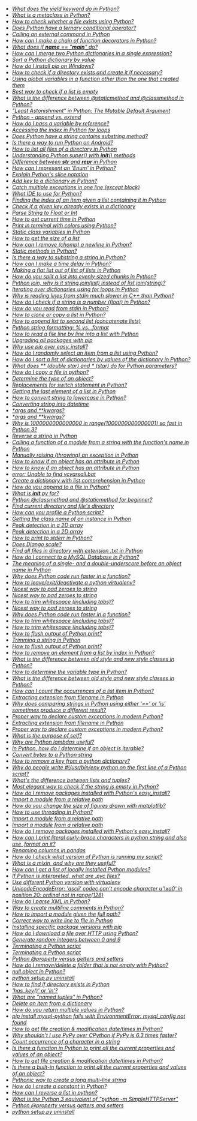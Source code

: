 * _[What does the yield keyword do in Python?](https://stackoverflow.com/q/231767)_
* _[What is a metaclass in Python?](https://stackoverflow.com/q/100003)_
* _[How to check whether a file exists using Python?](https://stackoverflow.com/q/82831)_
* _[Does Python have a ternary conditional operator?](https://stackoverflow.com/q/394809)_
* _[Calling an external command in Python](https://stackoverflow.com/q/89228)_
* _[How can I make a chain of function decorators in Python?](https://stackoverflow.com/q/739654)_
* _[What does if __name__ == &quot;__main__&quot; do?](https://stackoverflow.com/q/419163)_
* _[How can I merge two Python dictionaries in a single expression?](https://stackoverflow.com/q/38987)_
* _[Sort a Python dictionary by value](https://stackoverflow.com/q/613183)_
* _[How do I install pip on Windows?](https://stackoverflow.com/q/4750806)_
* _[How to check if a directory exists and create it if necessary?](https://stackoverflow.com/q/273192)_
* _[Using global variables in a function other than the one that created them](https://stackoverflow.com/q/423379)_
* _[Best way to check if a list is empty](https://stackoverflow.com/q/53513)_
* _[What is the difference between @staticmethod and @classmethod in Python?](https://stackoverflow.com/q/136097)_
* _[&quot;Least Astonishment&quot; in Python: The Mutable Default Argument](https://stackoverflow.com/q/1132941)_
* _[Python - append vs. extend](https://stackoverflow.com/q/252703)_
* _[How do I pass a variable by reference?](https://stackoverflow.com/q/986006)_
* _[Accessing the index in Python for loops](https://stackoverflow.com/q/522563)_
* _[Does Python have a string contains substring method?](https://stackoverflow.com/q/3437059)_
* _[Is there a way to run Python on Android?](https://stackoverflow.com/q/101754)_
* _[How to list all files of a directory in Python](https://stackoverflow.com/q/3207219)_
* _[Understanding Python super() with __init__() methods](https://stackoverflow.com/q/576169)_
* _[Difference between __str__ and __repr__ in Python](https://stackoverflow.com/q/1436703)_
* _[How can I represent an &#39;Enum&#39; in Python?](https://stackoverflow.com/q/36932)_
* _[Explain Python&#39;s slice notation](https://stackoverflow.com/q/509211)_
* _[Add key to a dictionary in Python?](https://stackoverflow.com/q/1024847)_
* _[Catch multiple exceptions in one line (except block)](https://stackoverflow.com/q/6470428)_
* _[What IDE to use for Python?](https://stackoverflow.com/q/81584)_
* _[Finding the index of an item given a list containing it in Python](https://stackoverflow.com/q/176918)_
* _[Check if a given key already exists in a dictionary](https://stackoverflow.com/q/1602934)_
* _[Parse String to Float or Int](https://stackoverflow.com/q/379906)_
* _[How to get current time in Python](https://stackoverflow.com/q/415511)_
* _[Print in terminal with colors using Python?](https://stackoverflow.com/q/287871)_
* _[Static class variables in Python](https://stackoverflow.com/q/68645)_
* _[How to get the size of a list](https://stackoverflow.com/q/1712227)_
* _[How can I remove (chomp) a newline in Python?](https://stackoverflow.com/q/275018)_
* _[Static methods in Python?](https://stackoverflow.com/q/735975)_
* _[Is there a way to substring a string in Python?](https://stackoverflow.com/q/663171)_
* _[How can I make a time delay in Python?](https://stackoverflow.com/q/510348)_
* _[Making a flat list out of list of lists in Python](https://stackoverflow.com/q/952914)_
* _[How do you split a list into evenly sized chunks in Python?](https://stackoverflow.com/q/312443)_
* _[Python join, why is it string.join(list) instead of list.join(string)?](https://stackoverflow.com/q/493819)_
* _[Iterating over dictionaries using for loops in Python](https://stackoverflow.com/q/3294889)_
* _[Why is reading lines from stdin much slower in C++ than Python?](https://stackoverflow.com/q/9371238)_
* _[How do I check if a string is a number (float) in Python?](https://stackoverflow.com/q/354038)_
* _[How do you read from stdin in Python?](https://stackoverflow.com/q/1450393)_
* _[How to clone or copy a list in Python?](https://stackoverflow.com/q/2612802)_
* _[How to append list to second list (concatenate lists)](https://stackoverflow.com/q/1720421)_
* _[Python string formatting: % vs. .format](https://stackoverflow.com/q/5082452)_
* _[How to read a file line by line into a list with Python](https://stackoverflow.com/q/3277503)_
* _[Upgrading all packages with pip](https://stackoverflow.com/q/2720014)_
* _[Why use pip over easy_install?](https://stackoverflow.com/q/3220404)_
* _[How do I randomly select an item from a list using Python?](https://stackoverflow.com/q/306400)_
* _[How do I sort a list of dictionaries by values of the dictionary in Python?](https://stackoverflow.com/q/72899)_
* _[What does ** (double star) and * (star) do for Python parameters?](https://stackoverflow.com/q/36901)_
* _[How do I copy a file in python?](https://stackoverflow.com/q/123198)_
* _[Determine the type of an object?](https://stackoverflow.com/q/2225038)_
* _[Replacements for switch statement in Python?](https://stackoverflow.com/q/60208)_
* _[Getting the last element of a list in Python](https://stackoverflow.com/q/930397)_
* _[How to convert string to lowercase in Python?](https://stackoverflow.com/q/6797984)_
* _[Converting string into datetime](https://stackoverflow.com/q/466345)_
* _[*args and **kwargs?](https://stackoverflow.com/q/3394835)_
* _[*args and **kwargs?](https://stackoverflow.com/q/3394835)_
* _[Why is 1000000000000000 in range(1000000000000001) so fast in Python 3?](https://stackoverflow.com/q/30081275)_
* _[Reverse a string in Python](https://stackoverflow.com/q/931092)_
* _[Calling a function of a module from a string with the function&#39;s name in Python](https://stackoverflow.com/q/3061)_
* _[Manually raising (throwing) an exception in Python](https://stackoverflow.com/q/2052390)_
* _[How to know if an object has an attribute in Python](https://stackoverflow.com/q/610883)_
* _[How to know if an object has an attribute in Python](https://stackoverflow.com/q/610883)_
* _[error: Unable to find vcvarsall.bat](https://stackoverflow.com/q/2817869)_
* _[Create a dictionary with list comprehension in Python](https://stackoverflow.com/q/1747817)_
* _[How do you append to a file in Python?](https://stackoverflow.com/q/4706499)_
* _[What is __init__.py for?](https://stackoverflow.com/q/448271)_
* _[Python @classmethod and @staticmethod for beginner?](https://stackoverflow.com/q/12179271)_
* _[Find current directory and file&#39;s directory](https://stackoverflow.com/q/5137497)_
* _[How can you profile a Python script?](https://stackoverflow.com/q/582336)_
* _[Getting the class name of an instance in Python](https://stackoverflow.com/q/510972)_
* _[Peak detection in a 2D array](https://stackoverflow.com/q/3684484)_
* _[Peak detection in a 2D array](https://stackoverflow.com/q/3684484)_
* _[How to print to stderr in Python?](https://stackoverflow.com/q/5574702)_
* _[Does Django scale?](https://stackoverflow.com/q/886221)_
* _[Find all files in directory with extension .txt in Python](https://stackoverflow.com/q/3964681)_
* _[How do I connect to a MySQL Database in Python?](https://stackoverflow.com/q/372885)_
* _[The meaning of a single- and a double-underscore before an object name in Python](https://stackoverflow.com/q/1301346)_
* _[Why does Python code run faster in a function?](https://stackoverflow.com/q/11241523)_
* _[How to leave/exit/deactivate a python virtualenv?](https://stackoverflow.com/q/990754)_
* _[Nicest way to pad zeroes to string](https://stackoverflow.com/q/339007)_
* _[Nicest way to pad zeroes to string](https://stackoverflow.com/q/339007)_
* _[How to trim whitespace (including tabs)?](https://stackoverflow.com/q/1185524)_
* _[Nicest way to pad zeroes to string](https://stackoverflow.com/q/339007)_
* _[Why does Python code run faster in a function?](https://stackoverflow.com/q/11241523)_
* _[How to trim whitespace (including tabs)?](https://stackoverflow.com/q/1185524)_
* _[How to trim whitespace (including tabs)?](https://stackoverflow.com/q/1185524)_
* _[How to flush output of Python print?](https://stackoverflow.com/q/230751)_
* _[Trimming a string in Python](https://stackoverflow.com/q/761804)_
* _[How to flush output of Python print?](https://stackoverflow.com/q/230751)_
* _[How to remove an element from a list by index in Python?](https://stackoverflow.com/q/627435)_
* _[What is the difference between old style and new style classes in Python?](https://stackoverflow.com/q/54867)_
* _[How to determine the variable type in Python?](https://stackoverflow.com/q/402504)_
* _[What is the difference between old style and new style classes in Python?](https://stackoverflow.com/q/54867)_
* _[How can I count the occurrences of a list item in Python?](https://stackoverflow.com/q/2600191)_
* _[Extracting extension from filename in Python](https://stackoverflow.com/q/541390)_
* _[Why does comparing strings in Python using either &#39;==&#39; or &#39;is&#39; sometimes produce a different result?](https://stackoverflow.com/q/1504717)_
* _[Proper way to declare custom exceptions in modern Python?](https://stackoverflow.com/q/1319615)_
* _[Extracting extension from filename in Python](https://stackoverflow.com/q/541390)_
* _[Proper way to declare custom exceptions in modern Python?](https://stackoverflow.com/q/1319615)_
* _[What is the purpose of self?](https://stackoverflow.com/q/2709821)_
* _[Why are Python lambdas useful?](https://stackoverflow.com/q/890128)_
* _[In Python, how do I determine if an object is iterable?](https://stackoverflow.com/q/1952464)_
* _[Convert bytes to a Python string](https://stackoverflow.com/q/606191)_
* _[How to remove a key from a python dictionary?](https://stackoverflow.com/q/11277432)_
* _[Why do people write #!/usr/bin/env python on the first line of a Python script?](https://stackoverflow.com/q/2429511)_
* _[What&#39;s the difference between lists and tuples?](https://stackoverflow.com/q/626759)_
* _[Most elegant way to check if the string is empty in Python?](https://stackoverflow.com/q/9573244)_
* _[How do I remove packages installed with Python&#39;s easy_install?](https://stackoverflow.com/q/1231688)_
* _[Import a module from a relative path](https://stackoverflow.com/q/279237)_
* _[How do you change the size of figures drawn with matplotlib?](https://stackoverflow.com/q/332289)_
* _[How to use threading in Python?](https://stackoverflow.com/q/2846653)_
* _[Import a module from a relative path](https://stackoverflow.com/q/279237)_
* _[Import a module from a relative path](https://stackoverflow.com/q/279237)_
* _[How do I remove packages installed with Python&#39;s easy_install?](https://stackoverflow.com/q/1231688)_
* _[How can I print literal curly-brace characters in python string and also use .format on it?](https://stackoverflow.com/q/5466451)_
* _[Renaming columns in pandas](https://stackoverflow.com/q/11346283)_
* _[How do I check what version of Python is running my script?](https://stackoverflow.com/q/1093322)_
* _[What is a mixin, and why are they useful?](https://stackoverflow.com/q/533631)_
* _[How can I get a list of locally installed Python modules?](https://stackoverflow.com/q/739993)_
* _[If Python is interpreted, what are .pyc files?](https://stackoverflow.com/q/2998215)_
* _[Use different Python version with virtualenv](https://stackoverflow.com/q/1534210)_
* _[UnicodeEncodeError: &#39;ascii&#39; codec can&#39;t encode character u&#39;\xa0&#39; in position 20: ordinal not in range(128)](https://stackoverflow.com/q/9942594)_
* _[How do I parse XML in Python?](https://stackoverflow.com/q/1912434)_
* _[Way to create multiline comments in Python?](https://stackoverflow.com/q/7696924)_
* _[How to import a module given the full path?](https://stackoverflow.com/q/67631)_
* _[Correct way to write line to file in Python](https://stackoverflow.com/q/6159900)_
* _[Installing specific package versions with pip](https://stackoverflow.com/q/5226311)_
* _[How do I download a file over HTTP using Python?](https://stackoverflow.com/q/22676)_
* _[Generate random integers between 0 and 9](https://stackoverflow.com/q/3996904)_
* _[Terminating a Python script](https://stackoverflow.com/q/73663)_
* _[Terminating a Python script](https://stackoverflow.com/q/73663)_
* _[Python @property versus getters and setters](https://stackoverflow.com/q/6618002)_
* _[How do I remove/delete a folder that is not empty with Python?](https://stackoverflow.com/q/303200)_
* _[null object in Python?](https://stackoverflow.com/q/3289601)_
* _[python setup.py uninstall](https://stackoverflow.com/q/1550226)_
* _[How to find if directory exists in Python](https://stackoverflow.com/q/8933237)_
* _[&#39;has_key()&#39; or &#39;in&#39;?](https://stackoverflow.com/q/1323410)_
* _[What are &quot;named tuples&quot; in Python?](https://stackoverflow.com/q/2970608)_
* _[Delete an item from a dictionary](https://stackoverflow.com/q/5844672)_
* _[How do you return multiple values in Python?](https://stackoverflow.com/q/354883)_
* _[pip install mysql-python fails with EnvironmentError: mysql_config not found](https://stackoverflow.com/q/5178292)_
* _[How to get file creation &amp; modification date/times in Python?](https://stackoverflow.com/q/237079)_
* _[Why shouldn&#39;t I use PyPy over CPython if PyPy is 6.3 times faster?](https://stackoverflow.com/q/18946662)_
* _[Count occurrence of a character in a string](https://stackoverflow.com/q/1155617)_
* _[Is there a function in Python to print all the current properties and values of an object?](https://stackoverflow.com/q/192109)_
* _[How to get file creation &amp; modification date/times in Python?](https://stackoverflow.com/q/237079)_
* _[Is there a built-in function to print all the current properties and values of an object?](https://stackoverflow.com/q/192109)_
* _[Pythonic way to create a long multi-line string](https://stackoverflow.com/q/10660435)_
* _[How do I create a constant in Python?](https://stackoverflow.com/q/2682745)_
* _[How can I reverse a list in python?](https://stackoverflow.com/q/3940128)_
* _[What is the Python 3 equivalent of &quot;python -m SimpleHTTPServer&quot;](https://stackoverflow.com/q/7943751)_
* _[Python @property versus getters and setters](https://stackoverflow.com/q/6618002)_
* _[python setup.py uninstall](https://stackoverflow.com/q/1550226)_
